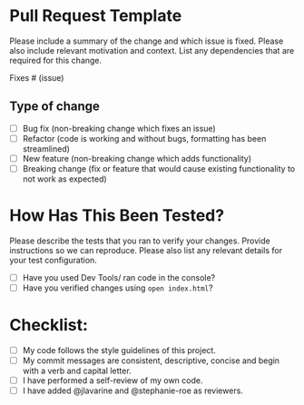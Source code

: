 # Pull Request Template 

Please include a summary of the change and which issue is fixed. Please also include relevant motivation and context. List any dependencies that are required for this change.

Fixes # (issue)

## Type of change

- [ ] Bug fix (non-breaking change which fixes an issue)
- [ ] Refactor (code is working and without bugs, formatting has been streamlined)
- [ ] New feature (non-breaking change which adds functionality)
- [ ] Breaking change (fix or feature that would cause existing functionality to not work as expected)

# How Has This Been Tested?

Please describe the tests that you ran to verify your changes. Provide instructions so we can reproduce. Please also list any relevant details for your test configuration.

- [ ] Have you used Dev Tools/ ran code in the console?
- [ ] Have you verified changes using `open index.html`?

# Checklist:

- [ ] My code follows the style guidelines of this project.
- [ ] My commit messages are consistent, descriptive, concise and begin with a verb and capital letter.
- [ ] I have performed a self-review of my own code.
- [ ] I have added @jlavarine and @stephanie-roe as reviewers.
